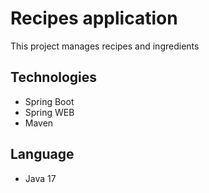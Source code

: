 # Recipes application

This project manages recipes and ingredients

## Technologies

- Spring Boot
- Spring WEB
- Maven

## Language

- Java 17